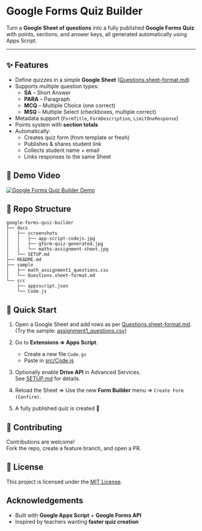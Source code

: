 # Google Forms Quiz Builder

Turn a **Google Sheet of questions** into a fully published **Google Forms Quiz** with points, sections, and answer keys, all generated automatically using Apps Script.

---

## ✨ Features

- Define quizzes in a simple **Google Sheet** ([Questions.sheet-format.md](./sample/Questions.sheet-format.md))
- Supports multiple question types:
  - **SA** – Short Answer
  - **PARA** – Paragraph
  - **MCQ** – Multiple Choice (one correct)
  - **MSQ** – Multiple Select (checkboxes, multiple correct)
- Metadata support (`FormTitle`, `FormDescription`, `LimitOneResponse`)
- Points system with **section totals**
- Automatically:
  - Creates quiz form (from template or fresh)
  - Publishes & shares student link
  - Collects student name + email
  - Links responses to the same Sheet

## 🎥 Demo Video

[![Google Forms Quiz Builder Demo](https://img.youtube.com/vi/zynPyJbANcc/0.jpg)](https://youtu.be/zynPyJbANcc)

## 📂 Repo Structure

```
google-forms-quiz-builder
├── docs
│   ├── screenshots
│   │   ├── app-script-codejs.jpg
│   │   ├── gform-quiz-generated.jpg
│   │   └── maths-assignment-sheet.jpg
│   └── SETUP.md
├── README.md
├── sample
│   ├── math_assignment1_questions.csv
│   └── Questions.sheet-format.md
└── src
    ├── appsscript.json
    └── Code.js
```

## 🚀 Quick Start

1. Open a Google Sheet and add rows as per [Questions.sheet-format.md](./sample/Questions.sheet-format.md).  
   (Try the sample: [assignment1_questions.csv](./sample/math_assignment1_questions.csv))

2. Go to **Extensions => Apps Script**.

   - Create a new file `Code.gs`
   - Paste in [src/Code.js](src/Code.js)

3. Optionally enable **Drive API** in Advanced Services.  
   See [SETUP.md](docs/SETUP.md) for details.

4. Reload the Sheet => Use the new **Form Builder** menu => `Create Form (Confirm)`.

5. A fully published quiz is created 🎉

## 🤝 Contributing

Contributions are welcome!  
Fork the repo, create a feature branch, and open a PR.

## 📜 License

This project is licensed under the [MIT License](LICENSE).

## Acknowledgements

- Built with **Google Apps Script** + **Google Forms API**
- Inspired by teachers wanting **faster quiz creation**
